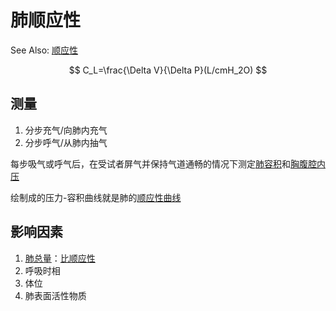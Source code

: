 # 肺顺应性

See Also: [顺应性](顺应性.md)

$$
C_L=\frac{\Delta V}{\Delta P}(L/cmH_2O)
$$

## 测量

1. 分步充气/向肺内充气
2. 分步呼气/从肺内抽气

每步吸气或呼气后，在受试者屏气并保持气道通畅的情况下测定[肺容积](肺容积.md)和[胸腹腔内压](胸腹腔内压.md)

绘制成的压力-容积曲线就是肺的[顺应性曲线](顺应性曲线.md)

## 影响因素

1. [肺总量](肺总量.md)：[比顺应性](比顺应性.md)
2. 呼吸时相
3. 体位
4. 肺表面活性物质
